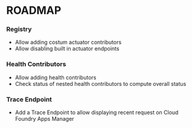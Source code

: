 # ROADMAP

### Registry
- Allow adding costum actuator contributors
- Allow disabling built in actuator endpoints

### Health Contributors
- Allow adding health contributors
- Check status of nested health contributors to compute overall status

### Trace Endpoint
- Add a Trace Endpoint to allow displaying recent request on Cloud Foundry Apps Manager